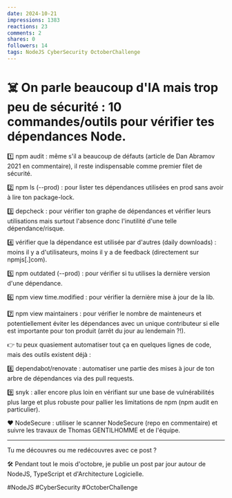 ```yaml
---
date: 2024-10-21
impressions: 1383
reactions: 23
comments: 2
shares: 0
followers: 14
tags: NodeJS CyberSecurity OctoberChallenge
---
```


# ☠️ On parle beaucoup d'IA mais trop peu de sécurité : 10 commandes/outils pour vérifier tes dépendances Node.

1️⃣ npm audit : même s'il a beaucoup de défauts (article de Dan Abramov 2021 en commentaire), il reste indispensable comme premier filet de sécurité.

2️⃣ npm ls (--prod) : pour lister tes dépendances utilisées en prod sans avoir à lire ton package-lock.

3️⃣ depcheck : pour vérifier ton graphe de dépendances et vérifier leurs utilisations mais surtout l'absence donc l'inutilité d'une telle dépendance/risque.

4️⃣ vérifier que la dépendance est utilisée par d'autres (daily downloads) : moins il y a d'utilisateurs, moins il y a de feedback (directement sur npmjs[.]com).

5️⃣ npm outdated (--prod) : pour vérifier si tu utilises la dernière version d'une dépendance.

6️⃣ npm view <pkg> time.modified : pour vérifier la dernière mise à jour de la lib.

7️⃣ npm view <pkg> maintainers : pour vérifier le nombre de mainteneurs et potentiellement éviter les dépendances avec un unique contributeur si elle est importante pour ton produit (arrêt du jour au lendemain ?!).

👉 tu peux quasiement automatiser tout ça en quelques lignes de code, mais des outils existent déjà :

8️⃣ dependabot/renovate : automatiser une partie des mises à jour de ton arbre de dépendances via des pull requests.

9️⃣ snyk : aller encore plus loin en vérifiant sur une base de vulnérabilités plus large et plus robuste pour pallier les limitations de npm (npm audit en particulier).

❤️ NodeSecure : utiliser le scanner NodeSecure (repo en commentaire) et suivre les travaux de Thomas GENTILHOMME et de l'équipe.

---

Tu me découvres ou me redécouvres avec ce post ?

🛠️ Pendant tout le mois d'octobre, je publie un post par jour autour de NodeJS, TypeScript et d'Architecture Logicielle.

#NodeJS #CyberSecurity #OctoberChallenge
